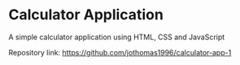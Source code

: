 # Calculator Application
A simple calculator application using HTML, CSS and JavaScript

Repository link: https://github.com/jothomas1996/calculator-app-1